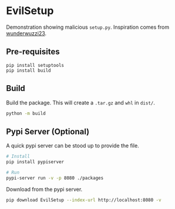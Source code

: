 # EvilSetup
Demonstration showing malicious `setup.py`.
Inspiration comes from [wunderwuzzi23](https://github.com/wunderwuzzi23/this_is_fine_wuzzi/).

## Pre-requisites
```commandline
pip install setuptools
pip install build
```

## Build
Build the package. This will create a `.tar.gz` and `whl` in `dist/`.
```bash
python -m build
```

## Pypi Server (Optional)
A quick pypi server can be stood up to provide the file.

```bash
# Install
pip install pypiserver

# Run
pypi-server run -v -p 8080 ./packages
```

Download from the pypi server.
```bash
pip download EvilSetup --index-url http://localhost:8080 -v
````
